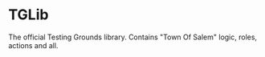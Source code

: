 # TGLib
The official Testing Grounds library. Contains "Town Of Salem" logic, roles, actions and all.
